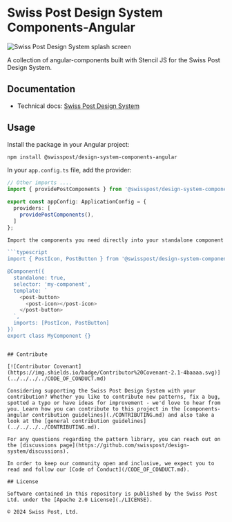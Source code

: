 # Swiss Post Design System Components-Angular

![Swiss Post Design System splash screen](https://github.com/swisspost/design-system/assets/1659006/e84f1fea-e666-4853-8c85-726a6bf22e6c)

A collection of angular-components built with Stencil JS for the Swiss Post Design System.

## Documentation

- Technical docs: [Swiss Post Design System](https://design-system.post.ch)

## Usage

Install the package in your Angular project:

```bash
npm install @swisspost/design-system-components-angular
```

In your `app.config.ts` file, add the provider:

```typescript
// Other imports ....
import { providePostComponents } from '@swisspost/design-system-components-angular';

export const appConfig: ApplicationConfig = {
  providers: [
    providePostComponents(),
  ]
};

Import the components you need directly into your standalone component:

```typescript
import { PostIcon, PostButton } from '@swisspost/design-system-components-angular';

@Component({
  standalone: true,
  selector: 'my-component',
  template: `
    <post-button>
      <post-icon></post-icon>
    </post-button>
  `,
  imports: [PostIcon, PostButton]
})
export class MyComponent {}
```

```

## Contribute

[![Contributor Covenant](https://img.shields.io/badge/Contributor%20Covenant-2.1-4baaaa.svg)](../../../../CODE_OF_CONDUCT.md)

Considering supporting the Swiss Post Design System with your contribution? Whether you like to contribute new patterns, fix a bug, spotted a typo or have ideas for improvement - we'd love to hear from you. Learn how you can contribute to this project in the [components-angular contribution guidelines](./CONTRIBUTING.md) and also take a look at the [general contribution guidelines](../../../../CONTRIBUTING.md).

For any questions regarding the pattern library, you can reach out on the [discussions page](https://github.com/swisspost/design-system/discussions).

In order to keep our community open and inclusive, we expect you to read and follow our [Code of Conduct](/CODE_OF_CONDUCT.md).

## License

Software contained in this repository is published by the Swiss Post Ltd. under the [Apache 2.0 License](./LICENSE).

© 2024 Swiss Post, Ltd.
